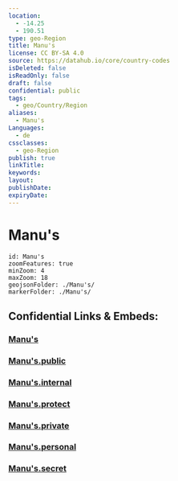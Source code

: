 ```yaml
---
location:
  - -14.25
  - 190.51
type: geo-Region
title: Manu's
license: CC BY-SA 4.0
source: https://datahub.io/core/country-codes
isDeleted: false
isReadOnly: false
draft: false
confidential: public
tags:
  - geo/Country/Region
aliases:
  - Manu's
Languages:
  - de
cssclasses:
  - geo-Region
publish: true
linkTitle:
keywords:
layout:
publishDate:
expiryDate:
---
```


# Manu's

```leaflet
id: Manu's
zoomFeatures: true 
minZoom: 4 
maxZoom: 18
geojsonFolder: ./Manu's/
markerFolder: ./Manu's/
```


## Confidential Links & Embeds: 

### [Manu's](/_Standards/Earth/Continent/Oceania/Polynesia/American_Samoa/Districts~American_Samoa/Manu's.md) 

### [Manu's.public](/_public/Earth/Continent/Oceania/Polynesia/American_Samoa/Districts~American_Samoa/Manu's.public.md) 

### [Manu's.internal](/_internal/Earth/Continent/Oceania/Polynesia/American_Samoa/Districts~American_Samoa/Manu's.internal.md) 

### [Manu's.protect](/_protect/Earth/Continent/Oceania/Polynesia/American_Samoa/Districts~American_Samoa/Manu's.protect.md) 

### [Manu's.private](/_private/Earth/Continent/Oceania/Polynesia/American_Samoa/Districts~American_Samoa/Manu's.private.md) 

### [Manu's.personal](/_personal/Earth/Continent/Oceania/Polynesia/American_Samoa/Districts~American_Samoa/Manu's.personal.md) 

### [Manu's.secret](/_secret/Earth/Continent/Oceania/Polynesia/American_Samoa/Districts~American_Samoa/Manu's.secret.md)

